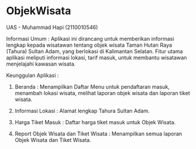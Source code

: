 # ObjekWisata

UAS - Muhammad Hapi (2110010546)

Informasi Umum :
Aplikasi ini dirancang untuk memberikan informasi lengkap kepada wisatawan tentang objek wisata Taman Hutan Raya (Tahura) Sultan Adam, yang berlokasi di Kalimantan Selatan. Fitur utama aplikasi meliputi informasi lokasi, tarif masuk, untuk membantu wisatawan menjelajahi kawasan wisata.

Keunggulan Aplikasi :

1.  Beranda : Menampilkan Daftar Menu untuk pendaftaran masuk, menambah lokasi wisata, melihat laporan objek wisata dan laporan tiket wisata.

2.  Informasi Lokasi : Alamat lengkap Tahura Sultan Adam.

3.  Harga Tiket Masuk : Daftar harga tiket masuk untuk Objek Wisata.

4.  Report Objek Wisata dan Tiket Wisata : Menampilkan semua laporan Objek Wisata dan Tiket Wisata.
